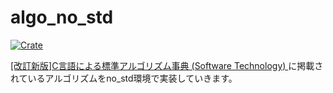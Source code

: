 # algo_no_std
[![Crate](https://img.shields.io/crates/v/algo_no_std.svg)](https://crates.io/crates/algo_no_std)

[[改訂新版]C言語による標準アルゴリズム事典 (Software Technology) ](https://gihyo.jp/book/2018/978-4-7741-9690-9)に掲載されているアルゴリズムをno_std環境で実装していきます。

